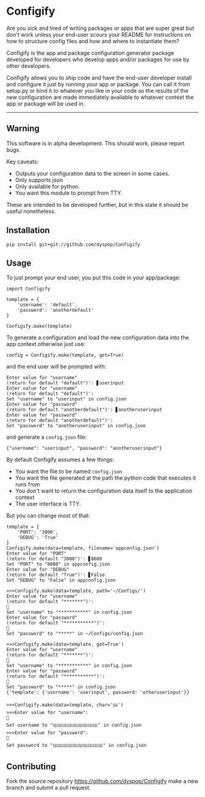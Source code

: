 # Configify

Are you sick and tired of writing packages or apps that are super great but don't work unless your end-user scours your README for instructions on how to structure config files and how and where to instantiate them? 

Configify is the app and package configuration generator package developed for developers who develop apps and/or packages for use by other developers.

Configify allows you to ship code and have the end-user developer install and configure it just by running your app or package. You can call it from setup.py or bind it to whatever you like in your code so the results of the new configuration are made immediately available to whatever context the app or package will be used in.

---

## Warning

This software is in alpha development. This should work, please report bugs. 

Key caveats:
* Outputs your configuration data to the screen in some cases.
* Only supports json
* Only available for python.
* You want this module to prompt from TTY. 

These are intended to be developed further, but in this state it should be useful nonetheless.

## Installation

    pip install git+git://github.com/dyspop/Configify

## Usage

To just prompt your end user, you put this code in your app/package:

    import Configify

    template = {
        'username': 'default',
        'password': 'anotherdefault'
    }

    Configify.make(template)

To generate a configuration and load the new configuration data into the app context otherwise just use:

    config = Configify.make(template, get=True)

and the end user will be prompted with:

    Enter value for "username"
    (return for default "default")': ▋userinput
    Enter value for "username"
    (return for default "default")': 
    Set "username" to "userinput" in config.json
    Enter value for "password"
    (return for default "anotherdefault")': ▋anotheruserinput
    Enter value for "password"
    (return for default "anotherdefault")': 
    Set "password" to "anotheruserinput" in config.json

and generate a `config.json` file:

    {"username": "userinput", "password": "anotheruserinput"}

By default Configify assumes a few things:

* You want the file to be named `config.json`
* You want the file generated at the path the python code that executes it runs from
* You don't want to return the configuration data itself to the application context
* The user interface is TTY. 

But you can change most of that:


```
template = {
    'PORT': '3000',
    'DEBUG': 'True'
}
Configify.make(data=template, filename='appconfig.json')
Enter value for "PORT"
(return for default "3000")': ▋8080
Set "PORT" to "8080" in appconfig.json
Enter value for "DEBUG"
(return for default "True")': ▋False
Set "DEBUG" to "False" in appconfig.json
```
```
>>>Configify.make(data=template, path='~/Configs/')
Enter value for "username"
(return for default "*******")': 
🔑
Set "username" to "***********" in config.json
Enter value for "password"
(return for default "***********")': 
🔑
Set "password" to "*****" in ~/Configs/config.json
```
```
>>>Configify.make(data=template, get=True')
Enter value for "username"
(return for default "*******")': 
🔑
Set "username" to "***********" in config.json
Enter value for "password"
(return for default "***********")': 
🔑
Set "password" to "*****" in config.json
{'template': {'username': 'userinput', password: 'otheruserinput'}}
```
```
>>>Configify.make(data=template, char='ﷺ')
>>>Enter value for "username": 
🔑
Set username to "ﷺﷺﷺﷺﷺﷺﷺﷺﷺ" in config.json
>>>Enter value for "password":
🔑
Set password to "ﷺﷺﷺﷺﷺﷺﷺﷺﷺﷺ" in config.json
```

## Contributing

Fork the source repository https://github.com/dyspop/Configify make a new branch and submit a pull request.
